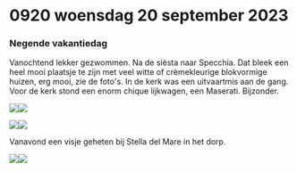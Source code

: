 # 0920 woensdag 20 september 2023
### Negende vakantiedag
Vanochtend lekker gezwommen. Na de siësta naar Specchia. Dat bleek een heel mooi plaatsje te zijn met veel witte of crèmekleurige blokvormige huizen, erg mooi, zie de foto's. In de kerk was een uitvaartmis aan de gang. Voor de kerk stond een enorm chique lijkwagen, een Maserati. Bijzonder.

![](IMG_20230920_170316.jpg)![](IMG_20230920_173725.jpg)

![](IMG_20230920_173716.jpg)![](IMG_20230920_181410_1.jpg)

Vanavond een visje geheten bij Stella del Mare in het dorp.

![](IMG_20230920_213509.jpg)![](IMG_20230920_213422.jpg)